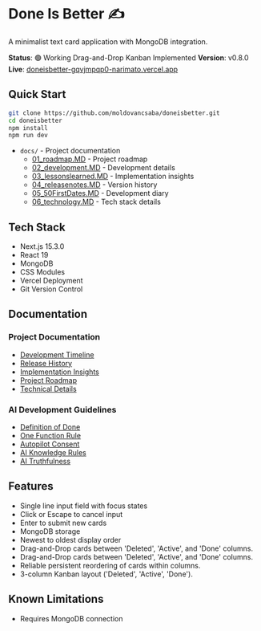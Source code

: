 # Done Is Better ✍️

A minimalist text card application with MongoDB integration.

**Status**: 🟢 Working Drag-and-Drop Kanban Implemented
**Version**: v0.8.0
**Live**: [doneisbetter-gqvjmpqp0-narimato.vercel.app](https://doneisbetter-gqvjmpqp0-narimato.vercel.app)

## Quick Start

```bash
git clone https://github.com/moldovancsaba/doneisbetter.git
cd doneisbetter
npm install
npm run dev
```
- `docs/` - Project documentation
  - [01_roadmap.MD](docs/01_roadmap.MD) - Project roadmap
  - [02_development.MD](docs/02_development.MD) - Development details
  - [03_lessonslearned.MD](docs/03_lessonslearned.MD) - Implementation insights
  - [04_releasenotes.MD](docs/04_releasenotes.MD) - Version history
  - [05_50FirstDates.MD](docs/05_50FirstDates.MD) - Development diary
  - [06_technology.MD](docs/06_technology.MD) - Tech stack details

## Tech Stack

- Next.js 15.3.0
- React 19
- MongoDB
- CSS Modules
- Vercel Deployment
- Git Version Control

## Documentation

### Project Documentation
- [Development Timeline](docs/05_50FirstDates.MD)
- [Release History](docs/04_releasenotes.MD)
- [Implementation Insights](docs/03_lessonslearned.MD)
- [Project Roadmap](docs/01_roadmap.MD)
- [Technical Details](docs/06_technology.MD)

### AI Development Guidelines
- [Definition of Done](docs/07_Definition_of_Done_AI_Warp.MD)
- [One Function Rule](docs/08_One_Function_At_A_Time_Rule.MD)
- [Autopilot Consent](docs/09_Autopilot_Consent_Project_Access.MD)
- [AI Knowledge Rules](docs/10_AI_Knowledge_Rules.MD)
- [AI Truthfulness](docs/11_AI_Truthfulness_and_Verification.MD)
## Features

- Single line input field with focus states
- Click or Escape to cancel input
- Enter to submit new cards
- MongoDB storage
- Newest to oldest display order
- Drag-and-Drop cards between 'Deleted', 'Active', and 'Done' columns.
- Drag-and-Drop cards between 'Deleted', 'Active', and 'Done' columns.
- Reliable persistent reordering of cards within columns.
- 3-column Kanban layout ('Deleted', 'Active', 'Done').

## Known Limitations

- Requires MongoDB connection
